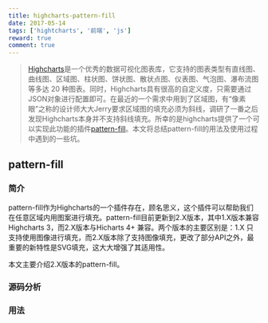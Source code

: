 ```yaml
---
title: highcharts-pattern-fill
date: 2017-05-14
tags: ['hightcharts', '前端', 'js']
reward: true
comment: true
---
```


> [Highcharts](https://www.highcharts.com/)是一个优秀的数据可视化图表库，它支持的图表类型有直线图、曲线图、区域图、柱状图、饼状图、散状点图、仪表图、气泡图、瀑布流图等多达 20 种图表。同时，Highcharts具有很高的自定义度，只需要通过JSON对象进行配置即可。在最近的一个需求中用到了区域图，有“像素眼”之称的设计师大大Jerry要求区域图的填充必须为斜线，调研了一番之后发现Highcharts本身并不支持斜线填充。所幸的是highcharts提供了一个可以实现此功能的插件[pattern-fill](https://github.com/highcharts/pattern-fill)。本文将总结pattern-fill的用法及使用过程中遇到的一些坑。

## pattern-fill

### 简介
pattern-fill作为Highcharts的一个插件存在，顾名思义，这个插件可以帮助我们在任意区域内用图案进行填充。pattern-fill目前更新到2.X版本，其中1.X版本兼容Highcharts 3，而2.X版本与Hicharts 4+ 兼容。两个版本的主要区别是：1.X 只支持使用图像进行填充，而2.X版本除了支持图像填充，更改了部分API之外，最重要的新特性是SVG填充，这大大增强了其适用性。

本文主要介绍2.X版本的pattern-fill。
<!-- more -->

### 源码分析

### 用法



